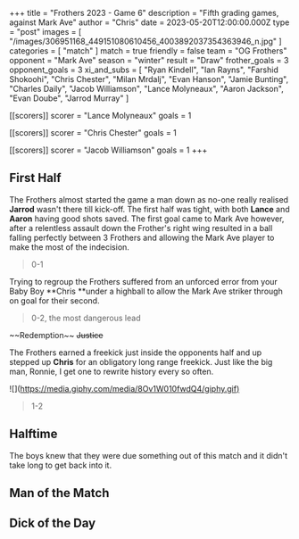 +++
title = "Frothers 2023 - Game 6"
description = "Fifth grading games, against Mark Ave"
author = "Chris"
date = 2023-05-20T12:00:00.000Z
type = "post"
images = [
  "/images/306951168_449151080610456_4003892037354363946_n.jpg"
]
categories = [ "match" ]
match = true
friendly = false
team = "OG Frothers"
opponent = "Mark Ave"
season = "winter"
result = "Draw"
frother_goals = 3
opponent_goals = 3
xi_and_subs = [
  "Ryan Kindell",
  "Ian Rayns",
  "Farshid Shokoohi",
  "Chris Chester",
  "Milan Mrdalj",
  "Evan Hanson",
  "Jamie Bunting",
  "Charles Daily",
  "Jacob Williamson",
  "Lance Molyneaux",
  "Aaron Jackson",
  "Evan Doube",
  "Jarrod Murray"
]

[[scorers]]
scorer = "Lance Molyneaux"
goals = 1

[[scorers]]
scorer = "Chris Chester"
goals = 1

[[scorers]]
scorer = "Jacob Williamson"
goals = 1
+++

## First Half

The Frothers almost started the game a man down as no-one really realised **Jarrod** wasn't there till kick-off. The first half was tight, with both **Lance** and **Aaron** having good shots saved. The first goal came to Mark Ave however, after a relentless assault down the Frother's right wing resulted in a ball falling perfectly between 3 Frothers and allowing the Mark Ave player to make the most of the indecision.

> 0-1

Trying to regroup the Frothers suffered from an unforced error from your Baby Boy **Chris **under a highball to allow the Mark Ave striker through on goal for their second.

> 0-2, the most dangerous lead

\~~Redemption~~ ~~Justice~~ 

The Frothers earned a freekick just inside the opponents half and up stepped up **Chris** for an obligatory long range freekick. Just like the big man, Ronnie, I get one to rewrite history every so often.

!\[]\([https://media.giphy.com/media/8Ov1W010fwdQ4/giphy.gif)](https://media.giphy.com/media/8Ov1W010fwdQ4/giphy.gif)

> 1-2

## Halftime

The boys knew that they were due something out of this match and it didn't take long to get back into it.

## Man of the Match

## Dick of the Day
